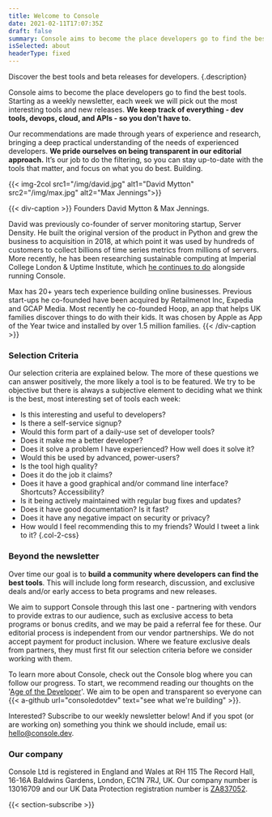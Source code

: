 ```yaml
---
title: Welcome to Console
date: 2021-02-11T17:07:35Z
draft: false
summary: Console aims to become the place developers go to find the best tools.
isSelected: about
headerType: fixed
---
```


Discover the best tools and beta releases for developers.
{.description}

Console aims to become the place developers go to find the best tools. Starting
as a weekly newsletter, each week we will pick out the most interesting tools
and new releases. **We keep track of everything - dev tools, devops, cloud, and
APIs - so you don't have to.**

Our recommendations are made through years of experience and research, bringing
a deep practical understanding of the needs of experienced developers. **We
pride ourselves on being transparent in our editorial approach.** It’s our job
to do the filtering, so you can stay up-to-date with the tools that matter, and
focus on what you do best. Building.

{{< img-2col src1="/img/david.jpg" alt1="David Mytton" src2="/img/max.jpg" alt2="Max Jennings">}}

{{< div-caption >}} Founders David Mytton & Max Jennings.

David was previously co-founder of server monitoring startup, Server Density. He
built the original version of the product in Python and grew the business to
acquisition in 2018, at which point it was used by hundreds of customers to
collect billions of time series metrics from millions of servers. More recently,
he has been researching sustainable computing at Imperial College London &
Uptime Institute, which
[he continues to do](https://davidmytton.blog/publications/) alongside running
Console.

Max has 20+ years tech experience building online businesses. Previous start-ups
he co-founded have been acquired by Retailmenot Inc, Expedia and GCAP Media.
Most recently he co-founded Hoop, an app that helps UK families discover things
to do with their kids. It was chosen by Apple as App of the Year twice and
installed by over 1.5 million families. {{< /div-caption >}}

### Selection Criteria

Our selection criteria are explained below. The more of these questions we can
answer positively, the more likely a tool is to be featured. We try to be
objective but there is always a subjective element to deciding what we think is
the best, most interesting set of tools each week:

- Is this interesting and useful to developers?
- Is there a self-service signup?
- Would this form part of a daily-use set of developer tools?
- Does it make me a better developer?
- Does it solve a problem I have experienced? How well does it solve it?
- Would this be used by advanced, power-users?
- Is the tool high quality?
- Does it do the job it claims?
- Does it have a good graphical and/or command line interface? Shortcuts?
  Accessibility?
- Is it being actively maintained with regular bug fixes and updates?
- Does it have good documentation? Is it fast?
- Does it have any negative impact on security or privacy?
- How would I feel recommending this to my friends? Would I tweet a link to it?
{.col-2-css}

### Beyond the newsletter

Over time our goal is to **build a community where developers can find the best
tools**. This will include long form research, discussion, and exclusive deals
and/or early access to beta programs and new releases.

We aim to support Console through this last one - partnering with vendors to
provide extras to our audience, such as exclusive access to beta programs or
bonus credits, and we may be paid a referral fee for these. Our editorial
process is independent from our vendor partnerships. We do not accept payment
for product inclusion. Where we feature exclusive deals from partners, they must
first fit our selection criteria before we consider working with them.

To learn more about Console, check out the Console blog where you can follow our
progress. To start, we recommend reading our thoughts on the
'[Age of the Developer](https://blog.console.dev/focusing-on-developers/)'. We
aim to be open and transparent so everyone can
{{< a-github url="consoledotdev" text="see what we're building" >}}.

Interested? Subscribe to our weekly newsletter below! And if you spot (or are
working on) something you think we should include, email us:
[hello@console.dev](mailto:hello@console.dev).

### Our company

Console Ltd is registered in England and Wales at RH 115 The Record Hall, 16-16A
Baldwins Gardens, London, EC1N 7RJ, UK. Our company number is 13016709 and our
UK Data Protection registration number is
[ZA837052](https://ico.org.uk/ESDWebPages/Entry/ZA837052).

{{< section-subscribe >}}
